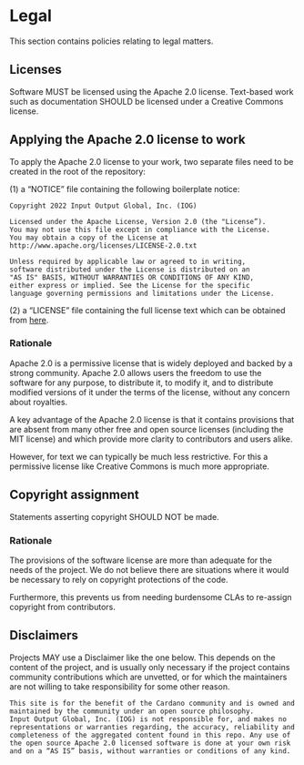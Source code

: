 # Legal

This section contains policies relating to legal matters.

## Licenses

Software MUST be licensed using the Apache 2.0 license.
Text-based work such as documentation SHOULD be licensed under a Creative Commons license.

## Applying the Apache 2.0 license to work

To apply the Apache 2.0 license to your work, two separate files need to be created in the root of the repository:

(1) a “NOTICE” file containing the following boilerplate notice:

```
Copyright 2022 Input Output Global, Inc. (IOG)

Licensed under the Apache License, Version 2.0 (the "License”). 
You may not use this file except in compliance with the License. 
You may obtain a copy of the License at http://www.apache.org/licenses/LICENSE-2.0.txt

Unless required by applicable law or agreed to in writing, 
software distributed under the License is distributed on an 
"AS IS" BASIS, WITHOUT WARRANTIES OR CONDITIONS OF ANY KIND, 
either express or implied. See the License for the specific 
language governing permissions and limitations under the License.
```

(2) a “LICENSE” file containing the full license text which can be obtained from [here](http://www.apache.org/licenses/LICENSE-2.0.txt).

### Rationale

Apache 2.0 is a permissive license that is widely deployed and backed by a strong community. 
Apache 2.0 allows users the freedom to use the software for any purpose, to distribute it, to modify it, and to distribute modified versions of it under the terms of the license, without any concern about royalties. 

A key advantage of the Apache 2.0 license is that it contains provisions that are absent from many other free and open source licenses (including the MIT license) and which provide more clarity to contributors and users alike. 

However, for text we can typically be much less restrictive.
For this a permissive license like Creative Commons is much more appropriate.

## Copyright assignment

Statements asserting copyright SHOULD NOT be made.

### Rationale

The provisions of the software license are more than adequate for the needs of the project.
We do not believe there are situations where it would be necessary to rely on copyright protections of the code.

Furthermore, this prevents us from needing burdensome CLAs to re-assign copyright from contributors.

## Disclaimers

Projects MAY use a Disclaimer like the one below.
This depends on the content of the project, and is usually only necessary if the project contains community contributions which are unvetted, or for which the maintainers are not willing to take responsibility for some other reason.

```
This site is for the benefit of the Cardano community and is owned and 
maintained by the community under an open source philosophy. 
Input Output Global, Inc. (IOG) is not responsible for, and makes no 
representations or warranties regarding, the accuracy, reliability and 
completeness of the aggregated content found in this repo. Any use of 
the open source Apache 2.0 licensed software is done at your own risk 
and on a “AS IS” basis, without warranties or conditions of any kind. 
```

